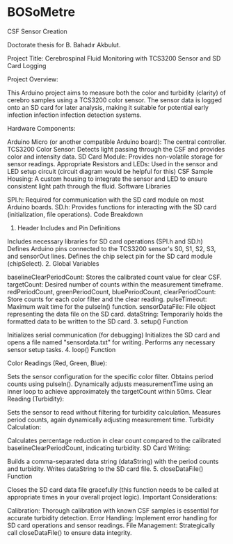 # BOSoMetre
 CSF Sensor Creation

Doctorate thesis for B. Bahadır Akbulut.

Project Title: Cerebrospinal Fluid Monitoring with TCS3200 Sensor and SD Card Logging

Project Overview:

This Arduino project aims to measure both the color and turbidity (clarity) of cerebro samples using a TCS3200 color sensor. The sensor data is logged onto an SD card for later analysis, making it suitable for potential early infection infection infection detection systems.

Hardware Components:

Arduino Micro (or another compatible Arduino board): The central controller.
TCS3200 Color Sensor: Detects light passing through the CSF and provides color and intensity data.
SD Card Module: Provides non-volatile storage for sensor readings.
Appropriate Resistors and LEDs: Used in the sensor and LED setup circuit (circuit diagram would be helpful for this)
CSF Sample Housing: A custom housing to integrate the sensor and LED to ensure consistent light path through the fluid.
Software Libraries

SPI.h: Required for communication with the SD card module on most Arduino boards.
SD.h: Provides functions for interacting with the SD card (initialization, file operations).
Code Breakdown

1. Header Includes and Pin Definitions

Includes necessary libraries for SD card operations (SPI.h and SD.h)
Defines Arduino pins connected to the TCS3200 sensor's S0, S1, S2, S3, and sensorOut lines.
Defines the chip select pin for the SD card module (chipSelect).
2. Global Variables

baselineClearPeriodCount: Stores the calibrated count value for clear CSF.
targetCount: Desired number of counts within the measurement timeframe.
redPeriodCount, greenPeriodCount, bluePeriodCount, clearPeriodCount: Store counts for each color filter and the clear reading.
pulseTimeout: Maximum wait time for the pulseIn() function.
sensorDataFile: File object representing the data file on the SD card.
dataString: Temporarily holds the formatted data to be written to the SD card.
3. setup() Function

Initializes serial communication (for debugging)
Initializes the SD card and opens a file named "sensordata.txt" for writing.
Performs any necessary sensor setup tasks.
4. loop() Function

Color Readings (Red, Green, Blue):

Sets the sensor configuration for the specific color filter.
Obtains period counts using pulseIn().
Dynamically adjusts measurementTime using an inner loop to achieve approximately the targetCount within 50ms.
Clear Reading (Turbidity):

Sets the sensor to read without filtering for turbidity calculation.
Measures period counts, again dynamically adjusting measurement time.
Turbidity Calculation:

Calculates percentage reduction in clear count compared to the calibrated baselineClearPeriodCount, indicating turbidity.
SD Card Writing:

Builds a comma-separated data string (dataString) with the period counts and turbidity.
Writes dataString to the SD card file.
5.  closeDataFile() Function

Closes the SD card data file gracefully (this function needs to be called at appropriate times in your overall project logic).
Important Considerations:

Calibration: Thorough calibration with known CSF samples is essential for accurate turbidity detection.
Error Handling: Implement error handling for SD card operations and sensor readings.
File Management: Strategically call closeDataFile() to ensure data integrity.